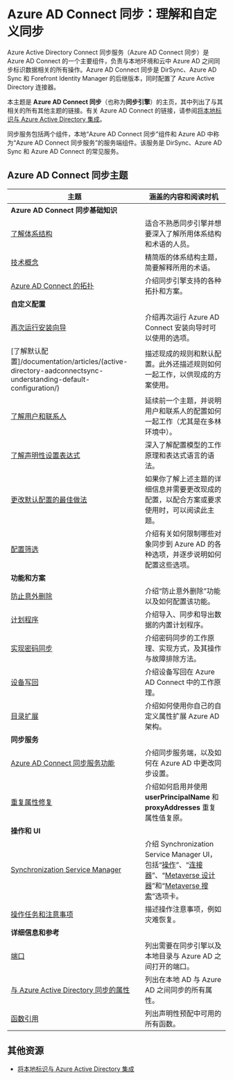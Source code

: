 <properties
	pageTitle="Azure AD Connect 同步：理解和自定义同步 | Azure"
	description="介绍 Azure AD Connect 同步的工作原理以及如何自定义。"
	services="active-directory"
	documentationCenter=""
	authors="andkjell"
	manager="stevenpo"
	editor=""/>

<tags 
	ms.service="active-directory"
	ms.date="05/19/2016"
	wacn.date="07/19/2016"/>


# Azure AD Connect 同步：理解和自定义同步
Azure Active Directory Connect 同步服务（Azure AD Connect 同步）是 Azure AD Connect 的一个主要组件，负责与本地环境和云中 Azure AD 之间同步标识数据相关的所有操作。Azure AD Connect 同步是 DirSync、Azure AD Sync 和 Forefront Identity Manager 的后继版本，同时配置了 Azure Active Directory 连接器。

本主题是 **Azure AD Connect 同步**（也称为**同步引擎**）的主页，其中列出了与其相关的所有其他主题的链接。有关 Azure AD Connect 的链接，请参阅[将本地标识与 Azure Active Directory 集成](/documentation/articles/active-directory-aadconnect/)。

同步服务包括两个组件，本地“Azure AD Connect 同步”组件和 Azure AD 中称为“Azure AD Connect 同步服务”的服务端组件。该服务是 DirSync、Azure AD Sync 和 Azure AD Connect 的常见服务。

## Azure AD Connect 同步主题

主题 | 涵盖的内容和阅读时机
----- | -----
**Azure AD Connect 同步基础知识** |
[了解体系结构](/documentation/articles/active-directory-aadconnectsync-understanding-architecture/) | 适合不熟悉同步引擎并想要深入了解所用体系结构和术语的人员。
[技术概念](/documentation/articles/active-directory-aadconnectsync-technical-concepts/) | 精简版的体系结构主题，简要解释所用的术语。
[Azure AD Connect 的拓扑](/documentation/articles/active-directory-aadconnect-topologies/) | 介绍同步引擎支持的各种拓扑和方案。
**自定义配置** |
[再次运行安装向导](/documentation/articles/active-directory-aadconnectsync-installation-wizard/) | 介绍再次运行 Azure AD Connect 安装向导时可以使用的选项。
[了解默认配置]/documentation/articles/(active-directory-aadconnectsync-understanding-default-configuration/)| 描述现成的规则和默认配置。此外还描述规则如何一起工作，以供现成的方案使用。
[了解用户和联系人](/documentation/articles/active-directory-aadconnectsync-understanding-users-and-contacts/) | 延续前一个主题，并说明用户和联系人的配置如何一起工作（尤其是在多林环境中）。
[了解声明性设置表达式](/documentation/articles/active-directory-aadconnectsync-understanding-declarative-provisioning-expressions/) | 深入了解配置模型的工作原理和表达式语言的语法。
[更改默认配置的最佳做法](/documentation/articles/active-directory-aadconnectsync-best-practices-changing-default-configuration/) | 如果你了解上述主题的详细信息并需要更改现成的配置，以配合方案或要求使用时，可以阅读此主题。
[配置筛选](/documentation/articles/active-directory-aadconnectsync-configure-filtering/) | 介绍有关如何限制哪些对象同步到 Azure AD 的各种选项，并逐步说明如何配置这些选项。
**功能和方案** |
[防止意外删除](/documentation/articles/active-directory-aadconnectsync-feature-prevent-accidental-deletes/) | 介绍“防止意外删除”功能以及如何配置该功能。
[计划程序](/documentation/articles/active-directory-aadconnectsync-feature-scheduler/) | 介绍导入、同步和导出数据的内置计划程序。
[实现密码同步](/documentation/articles/active-directory-aadconnectsync-implement-password-synchronization/) | 介绍密码同步的工作原理、实现方式，及其操作与故障排除方法。
[设备写回](/documentation/articles/active-directory-aadconnect-feature-device-writeback/) | 介绍设备写回在 Azure AD Connect 中的工作原理。
[目录扩展](/documentation/articles/active-directory-aadconnectsync-feature-directory-extensions/) | 介绍如何使用你自己的自定义属性扩展 Azure AD 架构。
**同步服务** |
[Azure AD Connect 同步服务功能](/documentation/articles/active-directory-aadconnectsyncservice-features/) | 介绍同步服务端，以及如何在 Azure AD 中更改同步设置。
[重复属性修复](/documentation/articles/active-directory-aadconnectsyncservice-duplicate-attribute-resiliency/) | 介绍如何启用并使用 **userPrincipalName** 和 **proxyAddresses** 重复属性值复原。
**操作和 UI** |
[Synchronization Service Manager](/documentation/articles/active-directory-aadconnectsync-service-manager-ui/) | 介绍 Synchronization Service Manager UI，包括“[操作](/documentation/articles/active-directory-aadconnectsync-service-manager-ui-operations/)”、“[连接器](/documentation/articles/active-directory-aadconnectsync-service-manager-ui-connectors/)”、“[Metaverse 设计器](/documentation/articles/active-directory-aadconnectsync-service-manager-ui-mvdesigner/)”和“[Metaverse 搜索](/documentation/articles/active-directory-aadconnectsync-service-manager-ui-mvsearch/)”选项卡。
[操作任务和注意事项](/documentation/articles/active-directory-aadconnectsync-operations/) | 描述操作注意事项，例如灾难恢复。
**详细信息和参考** |
[端口](/documentation/articles/active-directory-aadconnect-ports.md) | 列出需要在同步引擎以及本地目录与 Azure AD 之间打开的端口。
[与 Azure Active Directory 同步的属性](/documentation/articles/active-directory-aadconnectsync-attributes-synchronized/) | 列出在本地 AD 与 Azure AD 之间同步的所有属性。
[函数引用](/documentation/articles/active-directory-aadconnectsync-functions-reference/) | 列出声明性预配中可用的所有函数。

## 其他资源

* [将本地标识与 Azure Active Directory 集成](/documentation/articles/active-directory-aadconnect/)

<!---HONumber=Mooncake_0711_2016-->